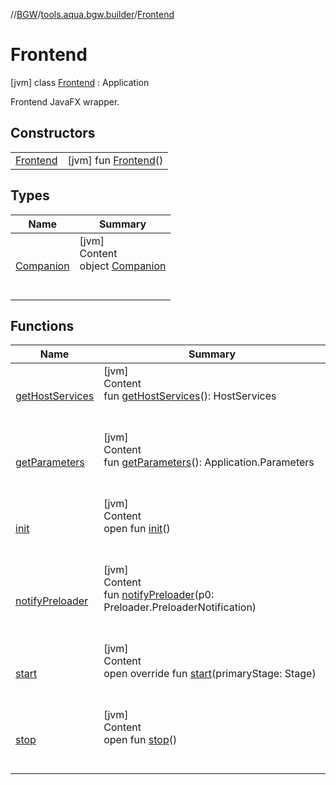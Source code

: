 //[BGW](../../../index.md)/[tools.aqua.bgw.builder](../index.md)/[Frontend](index.md)



# Frontend  
 [jvm] class [Frontend](index.md) : Application

Frontend JavaFX wrapper.

   


## Constructors  
  
| | |
|---|---|
| <a name="tools.aqua.bgw.builder/Frontend/Frontend/#/PointingToDeclaration/"></a>[Frontend](-frontend.md)| <a name="tools.aqua.bgw.builder/Frontend/Frontend/#/PointingToDeclaration/"></a> [jvm] fun [Frontend](-frontend.md)()   <br>|


## Types  
  
|  Name |  Summary | 
|---|---|
| <a name="tools.aqua.bgw.builder/Frontend.Companion///PointingToDeclaration/"></a>[Companion](-companion/index.md)| <a name="tools.aqua.bgw.builder/Frontend.Companion///PointingToDeclaration/"></a>[jvm]  <br>Content  <br>object [Companion](-companion/index.md)  <br><br><br>|


## Functions  
  
|  Name |  Summary | 
|---|---|
| <a name="javafx.application/Application/getHostServices/#/PointingToDeclaration/"></a>[getHostServices](index.md#792481849%2FFunctions%2F-1902411840)| <a name="javafx.application/Application/getHostServices/#/PointingToDeclaration/"></a>[jvm]  <br>Content  <br>fun [getHostServices](index.md#792481849%2FFunctions%2F-1902411840)(): HostServices  <br><br><br>|
| <a name="javafx.application/Application/getParameters/#/PointingToDeclaration/"></a>[getParameters](index.md#-807279243%2FFunctions%2F-1902411840)| <a name="javafx.application/Application/getParameters/#/PointingToDeclaration/"></a>[jvm]  <br>Content  <br>fun [getParameters](index.md#-807279243%2FFunctions%2F-1902411840)(): Application.Parameters  <br><br><br>|
| <a name="javafx.application/Application/init/#/PointingToDeclaration/"></a>[init](index.md#-1813461483%2FFunctions%2F-1902411840)| <a name="javafx.application/Application/init/#/PointingToDeclaration/"></a>[jvm]  <br>Content  <br>open fun [init](index.md#-1813461483%2FFunctions%2F-1902411840)()  <br><br><br>|
| <a name="javafx.application/Application/notifyPreloader/#javafx.application.Preloader.PreloaderNotification/PointingToDeclaration/"></a>[notifyPreloader](index.md#-1908879305%2FFunctions%2F-1902411840)| <a name="javafx.application/Application/notifyPreloader/#javafx.application.Preloader.PreloaderNotification/PointingToDeclaration/"></a>[jvm]  <br>Content  <br>fun [notifyPreloader](index.md#-1908879305%2FFunctions%2F-1902411840)(p0: Preloader.PreloaderNotification)  <br><br><br>|
| <a name="tools.aqua.bgw.builder/Frontend/start/#javafx.stage.Stage/PointingToDeclaration/"></a>[start](start.md)| <a name="tools.aqua.bgw.builder/Frontend/start/#javafx.stage.Stage/PointingToDeclaration/"></a>[jvm]  <br>Content  <br>open override fun [start](start.md)(primaryStage: Stage)  <br><br><br>|
| <a name="javafx.application/Application/stop/#/PointingToDeclaration/"></a>[stop](index.md#644806499%2FFunctions%2F-1902411840)| <a name="javafx.application/Application/stop/#/PointingToDeclaration/"></a>[jvm]  <br>Content  <br>open fun [stop](index.md#644806499%2FFunctions%2F-1902411840)()  <br><br><br>|

